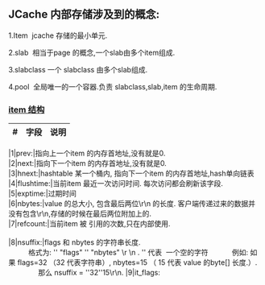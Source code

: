 
JCache 内部存储涉及到的概念:
-----
1.Item  jcache 存储的最小单元.

2.slab  相当于page 的概念,一个slab由多个item组成.

3.slabclass 一个 slabclass 由多个slab组成.

4.pool  全局唯一的一个容器.负责 slabclass,slab,item 的生命周期.

### [item 结构](https://github.com/MyCATApache/Mycat-JCache/blob/master/src/main/java/io/mycat/jcache/util/ItemUtil.java)
|#|字段|说明|
|---|----|-----


|1|prev:|指向上一个item 的内存首地址,没有就是0.<br>
|2|next:|指向下一个item 的内存首地址,没有就是0.<br>
|3|hnext:|hashtable 某一个桶内, 指向下一个item 的内存首地址,hash单向链表<br>
|4|flushtime:|当前item 最近一次访问时间. 每次访问都会刷新该字段.<br>
|5|exptime:|过期时间<br>
|6|nbytes:|value 的总大小, 包含最后两位\r\n 的长度. 客户端传递过来的数据并没有包含\r\n,存储的时候在最后两位附加上的.<br>
|7|refcount:|当前item 被 引用的次数,只在内部使用.<br><br>
|8|nsuffix:|flags 和 nbytes 的字符串长度.<br>
            格式为: '' "flags" '' "nbytes" \r \n  .  '' 代表  一个空的字符
            例如: 如果 flags=32 （32 代表字符串）, nbytes=15 （ 15 代表 value 的byte[] 长度.）.
                  那么 nsuffix = ''32''15\r\n. 
|9|it_flags:   
